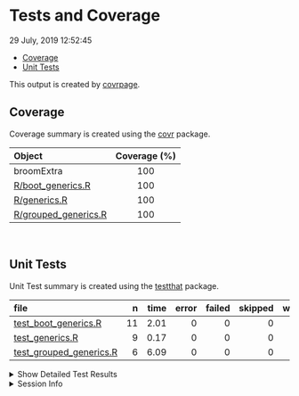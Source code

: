 Tests and Coverage
================
29 July, 2019 12:52:45

  - [Coverage](#coverage)
  - [Unit Tests](#unit-tests)

This output is created by
[covrpage](https://github.com/metrumresearchgroup/covrpage).

## Coverage

Coverage summary is created using the
[covr](https://github.com/r-lib/covr) package.

| Object                                           | Coverage (%) |
| :----------------------------------------------- | :----------: |
| broomExtra                                       |     100      |
| [R/boot\_generics.R](../R/boot_generics.R)       |     100      |
| [R/generics.R](../R/generics.R)                  |     100      |
| [R/grouped\_generics.R](../R/grouped_generics.R) |     100      |

<br>

## Unit Tests

Unit Test summary is created using the
[testthat](https://github.com/r-lib/testthat) package.

| file                                                          |  n | time | error | failed | skipped | warning |
| :------------------------------------------------------------ | -: | ---: | ----: | -----: | ------: | ------: |
| [test\_boot\_generics.R](testthat/test_boot_generics.R)       | 11 | 2.01 |     0 |      0 |       0 |       0 |
| [test\_generics.R](testthat/test_generics.R)                  |  9 | 0.17 |     0 |      0 |       0 |       0 |
| [test\_grouped\_generics.R](testthat/test_grouped_generics.R) |  6 | 6.09 |     0 |      0 |       0 |       0 |

<details closed>

<summary> Show Detailed Test Results </summary>

| file                                                              | context                 | test                      | status | n | time |
| :---------------------------------------------------------------- | :---------------------- | :------------------------ | :----- | -: | ---: |
| [test\_boot\_generics.R](testthat/test_boot_generics.R#L40)       | boot\_generics work     | `boot_tidy()` works       | PASS   | 4 | 1.10 |
| [test\_boot\_generics.R](testthat/test_boot_generics.R#L82)       | boot\_generics work     | `boot_glance()` works     | PASS   | 4 | 0.83 |
| [test\_boot\_generics.R](testthat/test_boot_generics.R#L118)      | boot\_generics work     | `boot_augment()` works    | PASS   | 3 | 0.08 |
| [test\_generics.R](testthat/test_generics.R#L13_L15)              | generics work           | `tidy()` works            | PASS   | 3 | 0.04 |
| [test\_generics.R](testthat/test_generics.R#L39_L41)              | generics work           | `glance()` works          | PASS   | 3 | 0.05 |
| [test\_generics.R](testthat/test_generics.R#L65_L67)              | generics work           | `augment()` works         | PASS   | 3 | 0.08 |
| [test\_grouped\_generics.R](testthat/test_grouped_generics.R#L20) | grouped\_generics works | `grouped_tidy()` works    | PASS   | 2 | 2.28 |
| [test\_grouped\_generics.R](testthat/test_grouped_generics.R#L50) | grouped\_generics works | `grouped_glance()` works  | PASS   | 2 | 1.70 |
| [test\_grouped\_generics.R](testthat/test_grouped_generics.R#L79) | grouped\_generics works | `grouped_augment()` works | PASS   | 2 | 2.11 |

</details>

<details>

<summary> Session Info </summary>

| Field    | Value                            |
| :------- | :------------------------------- |
| Version  | R version 3.6.1 (2019-07-05)     |
| Platform | x86\_64-w64-mingw32/x64 (64-bit) |
| Running  | Windows 10 x64 (build 16299)     |
| Language | English\_United States           |
| Timezone | America/New\_York                |

| Package  | Version    |
| :------- | :--------- |
| testthat | 2.2.1      |
| covr     | 3.2.1.9000 |
| covrpage | 0.0.70     |

</details>

<!--- Final Status : pass --->
